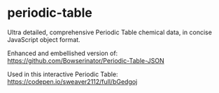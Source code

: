 # periodic-table

Ultra detailed, comprehensive Periodic Table chemical data, in concise JavaScript object format.

Enhanced and embellished version of: https://github.com/Bowserinator/Periodic-Table-JSON

Used in this interactive Periodic Table: https://codepen.io/sweaver2112/full/bGedgoj
